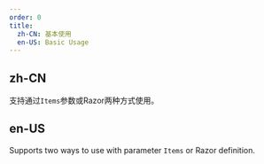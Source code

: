 ```yaml
---
order: 0
title:
  zh-CN: 基本使用
  en-US: Basic Usage
---
```


## zh-CN

支持通过`Items`参数或Razor两种方式使用。

## en-US

Supports two ways to use with parameter `Items` or Razor definition. 